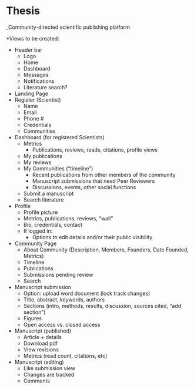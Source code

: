 # Thesis
_Community-directed scientific publishing platform

*Views to be created:
- Header bar
  - Logo
  - Home
  - Dashboard
  - Messages
  - Notifications
  - Literature search?
- Landing Page
- Register (Scientist)
  - Name
  - Email
  - Phone #
  - Credentials
  - Communities
- Dashboard (for registered Scientists)
  - Metrics
    - Publications, reviews, reads, citations, profile views
  - My publications
  - My reviews
  - My Communities (“timeline”)
    - Recent publications from other members of the community
    - Manuscript submissions that need Peer Reviewers
    - Discussions, events, other social functions
  - Submit a manuscript
  - Search literature
- Profile
  - Profile picture
  - Metrics, publications, reviews, “wall”
  - Bio, credentials, contact
  - If logged in:
    - Options to edit details and/or their public visibility
- Community Page
  - About Community (Description, Members, Founders, Date Founded, Metrics)
  - Timeline
  - Publications
  - Submissions pending review
  - Search
- Manuscript submission
  - Option: upload word document (lock track changes)
  - Title, abstract, keywords, authors
  - Sections (intro, methods, results, discussion, sources cited, “add section”)
  - Figures
  - Open access vs. closed access
- Manuscript (published)
  - Article + details
  - Download pdf
  - View revisions
  - Metrics (read count, citations, etc)
- Manuscript (editing)
  - Like submission view
  - Changes are tracked
  - Comments
